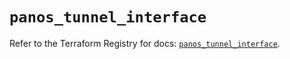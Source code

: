 # `panos_tunnel_interface`

Refer to the Terraform Registry for docs: [`panos_tunnel_interface`](https://registry.terraform.io/providers/paloaltonetworks/panos/2.0.5/docs/resources/tunnel_interface).
